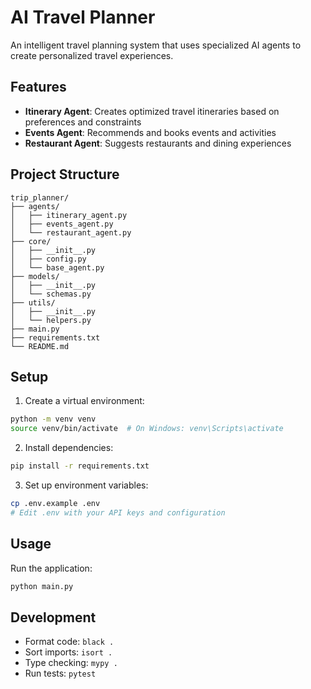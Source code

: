# AI Travel Planner

An intelligent travel planning system that uses specialized AI agents to create personalized travel experiences.

## Features

- **Itinerary Agent**: Creates optimized travel itineraries based on preferences and constraints
- **Events Agent**: Recommends and books events and activities
- **Restaurant Agent**: Suggests restaurants and dining experiences

## Project Structure

```
trip_planner/
├── agents/
│   ├── itinerary_agent.py
│   ├── events_agent.py
│   └── restaurant_agent.py
├── core/
│   ├── __init__.py
│   ├── config.py
│   └── base_agent.py
├── models/
│   ├── __init__.py
│   └── schemas.py
├── utils/
│   ├── __init__.py
│   └── helpers.py
├── main.py
├── requirements.txt
└── README.md
```

## Setup

1. Create a virtual environment:
```bash
python -m venv venv
source venv/bin/activate  # On Windows: venv\Scripts\activate
```

2. Install dependencies:
```bash
pip install -r requirements.txt
```

3. Set up environment variables:
```bash
cp .env.example .env
# Edit .env with your API keys and configuration
```

## Usage

Run the application:
```bash
python main.py
```

## Development

- Format code: `black .`
- Sort imports: `isort .`
- Type checking: `mypy .`
- Run tests: `pytest` 
